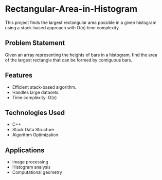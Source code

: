 # Rectangular-Area-in-Histogram
This project finds the largest rectangular area possible in a given histogram using a stack-based approach with O(n) time complexity.

## Problem Statement
Given an array representing the heights of bars in a histogram, find the area of the largest rectangle that can be formed by contiguous bars.

## Features
- Efficient stack-based algorithm.
- Handles large datasets.
- Time complexity: O(n)

## Technologies Used
- C++
- Stack Data Structure
- Algorithm Optimization

## Applications
- Image processing
- Histogram analysis
- Computational geometry
